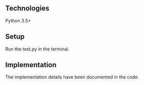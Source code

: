 ## Technologies
Python 3.5+

## Setup
Run the test.py in the terminal.

## Implementation
The implementation details have been documented in the code.
